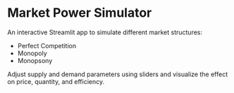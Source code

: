 # Market Power Simulator

An interactive Streamlit app to simulate different market structures:
- Perfect Competition
- Monopoly
- Monopsony

Adjust supply and demand parameters using sliders and visualize the effect on price, quantity, and efficiency.
